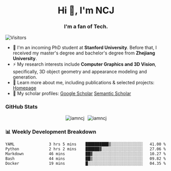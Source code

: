 <h1 align="center">Hi 👋, I'm NCJ</h1>
<h3 align="center">I'm a fan of Tech.</h3>

![Visitors](https://visitor-badge.laobi.icu/badge?page_id=iamNCJ)

- 🌱 I'm an incoming PhD student at **Stanford University**. Before that, I received my master's degree and bachelor's degree from **Zhejiang University**.
- ⚡ My research interests include **Computer Graphics and 3D Vision**, specifically, 3D object geometry and appearance modeling and generation.
- 🚀 Learn more about me, including publications & selected projects: [Homepage](https://www.chong-zeng.com)
- 📖 My scholar profiles: [Google Scholar](https://scholar.google.com/citations?user=4dID7zIAAAAJ) [Semantic Scholar](https://www.semanticscholar.org/author/Chong-Zeng/2223946708)

</p>

<h3 align="left">GitHub Stats</h3>

<div style="display: flex; gap: 10px; justify-content: center; align-items: center;">
  <img src="https://github-readme-stats.vercel.app/api?username=iamncj&show_icons=true&locale=en" alt="iamncj" />
  <img src="https://github-readme-streak-stats-omega-eight.vercel.app/?user=iamncj&card_width=467" alt="iamncj" />
</div>

<h3 align="left">📊 Weekly Development Breakdown</h3>

<!--START_SECTION:waka-->

```txt
YAML               3 hrs 5 mins    ██████████▒░░░░░░░░░░░░░░   41.00 %
Python             2 hrs 2 mins    ██████▓░░░░░░░░░░░░░░░░░░   27.06 %
Markdown           46 mins         ██▓░░░░░░░░░░░░░░░░░░░░░░   10.27 %
Bash               44 mins         ██▒░░░░░░░░░░░░░░░░░░░░░░   09.82 %
Docker             19 mins         █░░░░░░░░░░░░░░░░░░░░░░░░   04.35 %
```

<!--END_SECTION:waka-->
